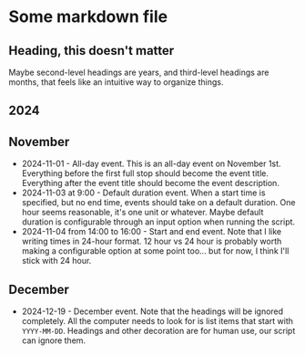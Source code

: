 # Some markdown file

## Heading, this doesn't matter

Maybe second-level headings are years, and third-level headings are months, that feels like an intuitive way to organize things.

## 2024

## November

- 2024-11-01 - All-day event. This is an all-day event on November 1st. Everything before the first full stop should become the event title. Everything after the event title should become the event description.
- 2024-11-03 at 9:00 - Default duration event. When a start time is specified, but no end time, events should take on a default duration. One hour seems reasonable, it's one unit or whatever. Maybe default duration is configurable through an input option when running the script.
- 2024-11-04 from 14:00 to 16:00 - Start and end event. Note that I like writing times in 24-hour format. 12 hour vs 24 hour is probably worth making a configurable option at some point too... but for now, I think I'll stick with 24 hour.

## December

- 2024-12-19 - December event. Note that the headings will be ignored completely. All the computer needs to look for is list items that start with `YYYY-MM-DD`. Headings and other decoration are for human use, our script can ignore them.

